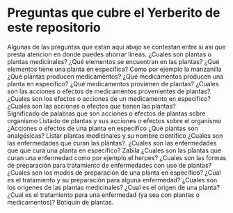# Preguntas que cubre el Yerberito de este repositorio
Algunas de las preguntas que estan aqui abajo se contestan entre si asi que presta atencion en donde puedes ahorrar lineas.
		¿Cuales son plantas o plantas medicinales?
		¿Qué elementos se encuentran en las plantas?
		¿Qué elementos tiene una planta en especifica? Como por ejemplo la manzanilla
		¿Qué plantas producen medicamentos?
		¿Qué medicamentos producen una planta en especifico?
		¿Qué medicamentos provienen de plantas?
		¿Cuales son las acciones o efectos de medicamentos provenientes de plantas?
		¿Cuales son los efectos o acciones de un medicamento en especifico?
		¿Cuales son las acciones o efectos que tienen las plantas?    
		Significado de palabras que son acciones o efectos de plantas sobre organismo
		Listado de plantas y sus acciones o efectos sobre el organismo
		¿Acciones o efectos de una planta en especifico
		¿Qué plantas son analgésicas?
		Listar plantas medicinales y su nombre científico
		¿Cuales son las  enfermedades que curan las plantas?.
		¿Cuales son  las enfermedades que que cura una planta en específico? Zabila
		¿Cuales son las plantas que curan una enfermedad como por ejemplo el herpes?
		¿Cuales son las formas de preparación para tratamiento de enfermedades con uso de plantas?
		¿Cuales son los modos de preparación de una planta en especifico?
		¿Cual es el tratamiento y su preparación para alguna enfermedad?
		¿Cuales son los orígenes de las plantas medicinales?
		¿Cual es el origen de una planta?
		¿Cual es el tratamiento para una enfermedad (ya sea con plantas o medicamentos)?
		Botiquín de plantas.

